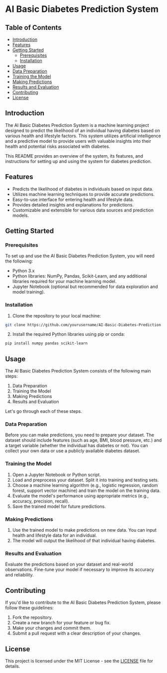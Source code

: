 # AI Basic Diabetes Prediction System

## Table of Contents
- [Introduction](#introduction)
- [Features](#features)
- [Getting Started](#getting-started)
  - [Prerequisites](#prerequisites)
  - [Installation](#installation)
- [Usage](#usage)
- [Data Preparation](#data-preparation)
- [Training the Model](#training-the-model)
- [Making Predictions](#making-predictions)
- [Results and Evaluation](#results-and-evaluation)
- [Contributing](#contributing)
- [License](#license)

## Introduction

The AI Basic Diabetes Prediction System is a machine learning project designed to predict the likelihood of an individual having diabetes based on various health and lifestyle factors. This system utilizes artificial intelligence and a predictive model to provide users with valuable insights into their health and potential risks associated with diabetes.

This README provides an overview of the system, its features, and instructions for setting up and using the system for diabetes prediction.

## Features

- Predicts the likelihood of diabetes in individuals based on input data.
- Utilizes machine learning techniques to provide accurate predictions.
- Easy-to-use interface for entering health and lifestyle data.
- Provides detailed insights and explanations for predictions.
- Customizable and extensible for various data sources and prediction models.

## Getting Started

### Prerequisites

To set up and use the AI Basic Diabetes Prediction System, you will need the following:

- Python 3.x
- Python libraries: NumPy, Pandas, Scikit-Learn, and any additional libraries required for your machine learning model.
- Jupyter Notebook (optional but recommended for data exploration and model training).

### Installation

1. Clone the repository to your local machine:

```bash
git clone https://github.com/yourusername/AI-Basic-Diabetes-Prediction.git
```

2. Install the required Python libraries using pip or conda:

```bash
pip install numpy pandas scikit-learn
```

## Usage

The AI Basic Diabetes Prediction System consists of the following main steps:

1. Data Preparation
2. Training the Model
3. Making Predictions
4. Results and Evaluation

Let's go through each of these steps.

### Data Preparation

Before you can make predictions, you need to prepare your dataset. The dataset should include features (such as age, BMI, blood pressure, etc.) and a target variable (whether the individual has diabetes or not). You can collect your own data or use a publicly available diabetes dataset.

### Training the Model

1. Open a Jupyter Notebook or Python script.
2. Load and preprocess your dataset. Split it into training and testing sets.
3. Choose a machine learning algorithm (e.g., logistic regression, random forest, support vector machine) and train the model on the training data.
4. Evaluate the model's performance using appropriate metrics (e.g., accuracy, precision, recall).
5. Save the trained model for future predictions.

### Making Predictions

1. Use the trained model to make predictions on new data. You can input health and lifestyle data for an individual.
2. The model will output the likelihood of that individual having diabetes.

### Results and Evaluation

Evaluate the predictions based on your dataset and real-world observations. Fine-tune your model if necessary to improve its accuracy and reliability.

## Contributing

If you'd like to contribute to the AI Basic Diabetes Prediction System, please follow these guidelines:

1. Fork the repository.
2. Create a new branch for your feature or bug fix.
3. Make your changes and commit them.
4. Submit a pull request with a clear description of your changes.

## License

This project is licensed under the MIT License - see the [LICENSE](LICENSE) file for details.

